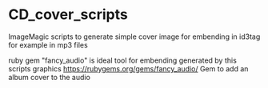 # CD_cover_scripts
ImageMagic scripts to generate simple cover image for embending in id3tag for example in mp3 files 

ruby gem "fancy_audio" is ideal tool for embending generated by this scripts graphics
https://rubygems.org/gems/fancy_audio/ Gem to add an album cover to the audio
